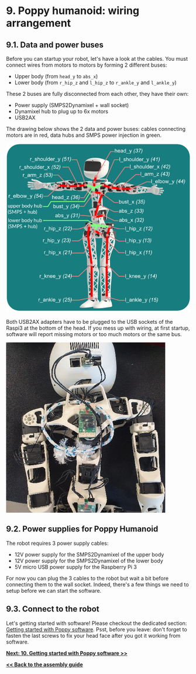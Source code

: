 # 9. Poppy humanoid: wiring arrangement

## 9.1. Data and power buses
Before you can startup your robot, let's have a look at the cables. You must connect wires from motors to motors by forming 2 different buses:
* Upper body (from `head_y` to `abs_x`)
* Lower body (from `r_hip_z` and `l_hip_z` to `r_ankle_y` and `l_ankle_y`)

These 2 buses are fully disconnected from each other, they have their own:
* Power supply (SMPS2Dynamixel + wall socket)
* Dynamixel hub to plug up to 6x motors
* USB2AX

The drawing below shows the 2 data and power buses: cables connecting motors are in red, data hubs and SMPS power injection in green. 

![](../../img/humanoid/humanoid-wires.png)

Both USB2AX adapters have to be plugged to the USB sockets of the Raspi3 at the bottom of the head. If you mess up with wiring, at first startup, software will report missing motors or too much motors or the same bus.

<img src="img/wires_1.jpg" title="Rear wiring" style="width: 435px;" />

## 9.2. Power supplies for Poppy Humanoid
The robot requires 3 power supply cables:
* 12V power supply for the SMPS2Dynamixel of the upper body
* 12V power supply for the SMPS2Dynamixel of the lower body
* 5V micro USB power supply for the Raspberry Pi 3

For now you can plug the 3 cables to the robot but wait a bit before connecting them to the wall socket. Indeed, there's a few things we need to setup before we can start the software.

## 9.3. Connect to the robot
Let's getting started with software! Please checkout the dedicated section: [Getting started with Poppy software](../getting-started/connect.md). Psst, before you leave: don't forget to fasten the last screws to fix your head face after you got it working from software.

[**Next: 10. Getting started with Poppy software >>**](../getting-started/connect.md)

[**<< Back to the assembly guide**](README.md)